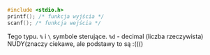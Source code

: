 ```c
#include <stdio.h>
printf(); /* funkcja wyjścia */
scanf(); /* funkcja wejścia */
```
Tego typu.
`%` i `\` symbole sterujące.
`%d` - decimal (liczba rzeczywista)
NUDY(znaczy ciekawe, ale podstawy to są :((()